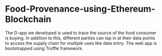 # Food-Provenance-using-Ethereum-Blockchain
The D-app we developed is used to trace the source of the food consumer is buying. In addition to this, different parties can tap in at their data points to access the supply chain for multiple uses like data entry. The web app is bootstrapped using Truffle framework.
